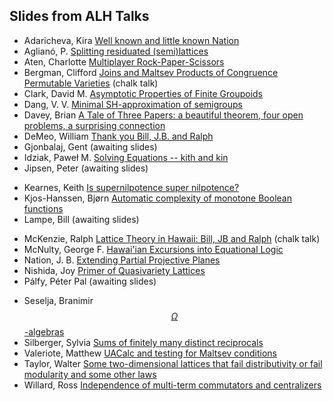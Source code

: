 ## Slides from ALH Talks

- Adaricheva, Kira  [Well known and little known Nation](slides/adaricheva.pdf)
- Aglianó, P. [Splitting residuated (semi)lattices](slides/agliano.pdf) 
- Aten, Charlotte [Multiplayer Rock-Paper-Scissors](slides/aten.pdf) 
- Bergman, Clifford [Joins and Maltsev Products of Congruence Permutable Varieties](abstracts/Bergman.md) (chalk talk)
- Clark, David M. [Asymptotic Properties of Finite Groupoids](slides/clark.pdf) 
- Dang, V. V. [Minimal SH-approximation of semigroups](slides/dang.pdf) 
- Davey, Brian [A Tale of Three Papers: a beautiful theorem, four open problems, a surprising connection](slides/davey.pdf) 
- DeMeo, William [Thank you Bill, J.B. and Ralph](http://latticetheory.org)
- Gjonbalaj, Gent (awaiting slides) 
  <!-- [Description of the closure operator for a convex geometry of convex dimension two](slides/gjonbalaj.pdf) -->
- Idziak, Paweł M. [Solving Equations -- kith and kin](slides/idziak.pdf) 
- Jipsen, Peter  (awaiting slides) 
<!-- [Greatest Hits of the Hawaiian Legends of Universal Algebra and Lattice Theory](slides/jipsen.pdf) -->
- Kearnes, Keith [Is supernilpotence super nilpotence?](slides/kearnes.pdf)
- Kjos-Hanssen, Bjørn [Automatic complexity of monotone Boolean functions](slides/kjos-hanssen.pdf) 
- Lampe, Bill (awaiting slides) 
 <!-- [Revisiting Grätzer-Schmidt](slides/lampe.pdf)  -->
- McKenzie, Ralph [Lattice Theory in Hawaii:  Bill, JB and Ralph](abstracts/McKenzie.md) (chalk talk)
- McNulty, George F. [Hawai'ian Excursions into Equational Logic](slides/mcnulty.pdf) 
- Nation, J. B. [Extending Partial Projective Planes](slides/nation.pdf) 
- Nishida, Joy [Primer of Quasivariety Lattices](slides/nishida.pdf)
- Pálfy, Péter Pal (awaiting slides) 
<!-- [The role of twisted wreath products in the finite congruence lattice problem](slides/palfy.pdf)  -->
- Seselja, Branimir [$$\Omega$$-algebras](slides/seselja.pdf) 
- Silberger, Sylvia [Sums of finitely many distinct reciprocals](slides/silberger.pdf) 
- Valeriote, Matthew [UACalc and testing for Maltsev conditions](slides/valeriote.pdf)
- Taylor, Walter [Some two-dimensional lattices that fail distributivity or fail modularity and some other laws](slides/taylor.pdf)
- Willard, Ross [Independence of multi-term commutators and centralizers](slides/willard.pdf) 
